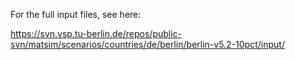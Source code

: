 For the full input files, see here: 

https://svn.vsp.tu-berlin.de/repos/public-svn/matsim/scenarios/countries/de/berlin/berlin-v5.2-10pct/input/
